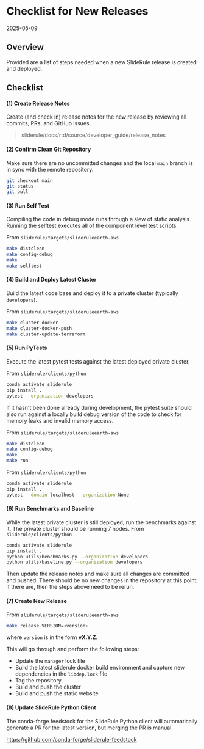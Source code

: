 # Checklist for New Releases

2025-05-09

## Overview

Provided are a list of steps needed when a new SlideRule release is created and deployed.

## Checklist

#### (1) Create Release Notes

Create (and check in) release notes for the new release by reviewing all commits, PRs, and GitHub issues.
> sliderule/docs/rtd/source/developer_guide/release_notes

#### (2) Confirm Clean Git Repository

Make sure there are no uncommitted changes and the local `main` branch is in sync with the remote repository.
```bash
git checkout main
git status
git pull
```

#### (3) Run Self Test

Compiling the code in debug mode runs through a slew of static analysis.  Running the selftest executes all of the component level test scripts.

From `sliderule/targets/slideruleearth-aws`
```bash
make distclean
make config-debug
make
make selftest
```

#### (4) Build and Deploy Latest Cluster

Build the latest code base and deploy it to a private cluster (typically `developers`).

From `sliderule/targets/slideruleearth-aws`
```bash
make cluster-docker
make cluster-docker-push
make cluster-update-terraform
```

#### (5) Run PyTests

Execute the latest pytest tests against the latest deployed private cluster.

From `sliderule/clients/python`
```bash
conda activate sliderule
pip install .
pytest --organization developers
```

If it hasn't been done already during development, the pytest suite should also run against a locally build debug version of the code to check for memory leaks and invalid memory access.

From `sliderule/targets/slideruleearth-aws`
```bash
make distclean
make config-debug
make
make run
```

From `sliderule/clients/python`
```bash
conda activate sliderule
pip install .
pytest --domain localhost --organization None
```

#### (6) Run Benchmarks and Baseline

While the latest private cluster is still deployed, run the benchmarks against it.  The private cluster should be running 7 nodes.
From `sliderule/clients/python`
```bash
conda activate sliderule
pip install .
python utils/benchmarks.py --organization developers
python utils/baseline.py --organization developers
```

Then update the release notes and make sure all changes are committed and pushed.  There should be no new changes in the repository at this point; if there are, then the steps above need to be rerun.

#### (7) Create New Release

From `sliderule/targets/slideruleearth-aws`
```bash
make release VERSION=<version>
```
where `version` is in the form **vX.Y.Z**.

This will go through and perform the following steps:
* Update the `manager` lock file
* Build the latest sliderule docker build environment and capture new dependencies in the `libdep.lock` file
* Tag the repository
* Build and push the cluster
* Build and push the static website

#### (8) Update SlideRule Python Client

The conda-forge feedstock for the SlideRule Python client will automatically generate a PR for the latest version, but merging the PR is manual.

https://github.com/conda-forge/sliderule-feedstock